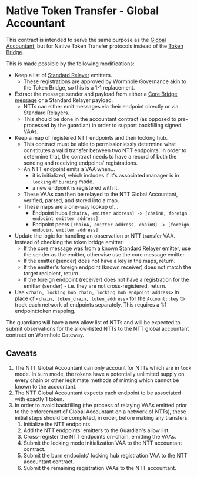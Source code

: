 # Native Token Transfer - Global Accountant

This contract is intended to serve the same purpose as the [Global Accountant](../../../whitepapers/0011_accountant.md), but for Native Token Transfer protocols instead of the [Token Bridge](../../../whitepapers/0003_token_bridge.md).

This is made possible by the following modifications:

- Keep a list of [Standard Relayer](https://docs.wormhole.com/wormhole/explore-wormhole/relayer#standard-relayers) emitters.
  - These registrations are approved by Wormhole Governance akin to the Token Bridge, so this is a 1-1 replacement.
- Extract the message sender and payload from either a [Core Bridge message](../../../whitepapers/0001_generic_message_passing.md) or a Standard Relayer payload.
  - NTTs can either emit messages via their endpoint directly or via Standard Relayers.
  - This should be done in the accountant contract (as opposed to pre-processed by the guardian) in order to support backfilling signed VAAs.
- Keep a map of registered NTT endpoints and their locking hub.
  - This contract must be able to permissionlessly determine what constitutes a valid transfer between two NTT endpoints. In order to determine that, the contract needs to have a record of both the sending and receiving endpoints' registrations.
  - An NTT endpoint emits a VAA when...
    - it is initialized, which includes if it's associated manager is in `locking` or `burning` mode.
    - a new endpoint is registered with it.
  - These VAAs can then be relayed to the NTT Global Accountant, verified, parsed, and stored into a map.
  - These maps are a one-way lookup of...
    - Endpoint hubs `[chainA, emitter address] -> [chainB, foreign endpoint emitter address]`
    - Endpoint peers `[chainA, emitter address, chainB] -> [foreign endpoint emitter address]`
- Update the logic for handling an observation or NTT transfer VAA. Instead of checking the token bridge emitter:
  - If the core message was from a known Standard Relayer emitter, use the sender as the emitter, otherwise use the core message emitter.
  - If the emitter (sender) does not have a key in the maps, return.
  - If the emitter's foreign endpoint (known receiver) does not match the target recipient, return.
  - If the foreign endpoint (receiver) does not have a registration for the emitter (sender) - i.e. they are not cross-registered, return.
- Use `<chain, locking_hub_chain, locking_hub_endpoint_address>` in place of `<chain, token_chain, token_address>` for the `Account::key` to track each network of endpoints separately. This requires a 1:1 endpoint:token mapping.

The guardians will have a new allow list of NTTs and will be expected to submit observations for the allow-listed NTTs to the NTT global accountant contract on Wormhole Gateway.

## Caveats

1. The NTT Global Accountant can only account for NTTs which are in `lock` mode. In `burn` mode, the tokens have a potentially unlimited supply on every chain or other legitimate methods of minting which cannot be known to the accountant.
1. The NTT Global Accountant expects each endpoint to be associated with exactly 1 token.
1. In order to avoid backfilling (the process of relaying VAAs emitted prior to the enforcement of Global Accountant on a network of NTTs), these initial steps should be completed, in order, before making any transfers.
   1. Initialize the NTT endpoints.
   1. Add the NTT endpoints' emitters to the Guardian's allow list.
   1. Cross-register the NTT endpoints on-chain, emitting the VAAs.
   1. Submit the locking mode initialization VAA to the NTT accountant contract.
   1. Submit the burn endpoints' locking hub registration VAA to the NTT accountant contract.
   1. Submit the remaining registration VAAs to the NTT accountant.
